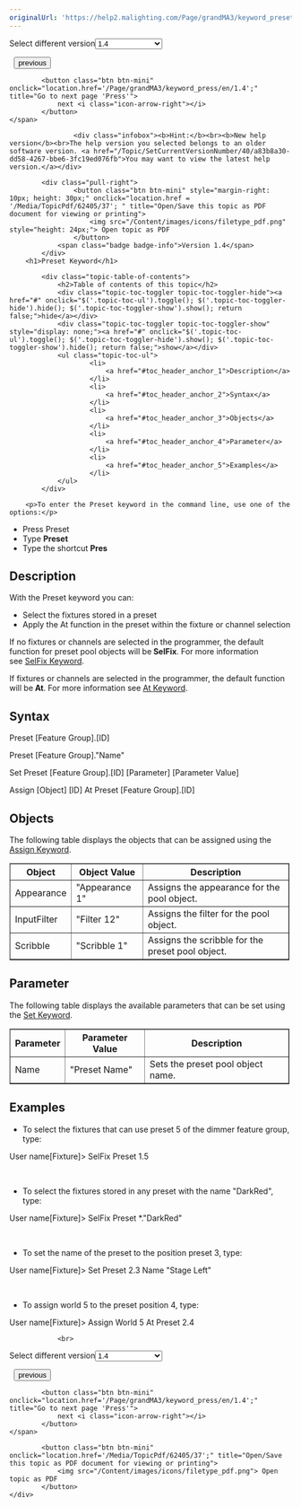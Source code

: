 ```yaml
---
originalUrl: 'https://help2.malighting.com/Page/grandMA3/keyword_preset/en/1.4'
---
```


<div class="topic-navigation">

<div class="pull-right">
	<span class="pull-left">


<div class="pull-left">
<form action="/Topic/SetCurrentVersionNumber" class="form-inline" id="frmTagSelector" method="post">	<span class="form-mini">
		<div class="input-prepend"><span class="add-on">Select different version</span><select autocomplete="off" id="versionNumberId" name="versionNumberId" onchange="$(this).closest('#frmTagSelector').submit();" style="width: 120px;"><option value="">- latest -</option>
<option value="10">1.0</option>
<option value="32">1.1</option>
<option value="35">1.2</option>
<option value="36">1.3</option>
<option selected="selected" value="37">1.4</option>
<option value="38">1.5</option>
<option value="39">1.6</option>
<option value="40">1.7</option>
</select></div>
		<input data-val="true" data-val-number="The field Int32 must be a number." data-val-required="The Int32 field is required." id="ProductId" name="ProductId" type="hidden" value="16">
		<input id="CurrentGuid" name="CurrentGuid" type="hidden" value="a83b8a30-dd58-4267-bbe6-3fc19ed076fb">
	</span>
</form></div>&nbsp;	</span>
	<span class="pull-right" style="white-space: nowrap;">
			<button class="btn btn-mini" onclick="location.href='/Page/grandMA3/keyword_pluginlibrary/en/1.4'; " title="Go to previous page 'PluginLibrary'">
				<i class="icon-arrow-left"></i> previous
			</button>

			<button class="btn btn-mini" onclick="location.href='/Page/grandMA3/keyword_press/en/1.4';" title="Go to next page 'Press'">
				next <i class="icon-arrow-right"></i> 
			</button>
	</span>
</div>
<div class="clear-fix" style="margin-bottom: 10px"></div>
</div>

					<div class="infobox"><b>Hint:</b><br><b>New help version</b><br>The help version you selected belongs to an older software version. <a href="/Topic/SetCurrentVersionNumber/40/a83b8a30-dd58-4267-bbe6-3fc19ed076fb">You may want to view the latest help version.</a></div>

			<div class="pull-right">
					<button class="btn btn-mini" style="margin-right: 10px; height: 30px;" onclick="location.href = '/Media/TopicPdf/62405/37'; " title="Open/Save this topic as PDF document for viewing or printing">
						<img src="/Content/images/icons/filetype_pdf.png" style="height: 24px;"> Open topic as PDF
					</button>
				<span class="badge badge-info">Version 1.4</span>
			</div>
		<h1>Preset Keyword</h1>

			<div class="topic-table-of-contents">
				<h2>Table of contents of this topic</h2>
				<div class="topic-toc-toggler topic-toc-toggler-hide"><a href="#" onclick="$('.topic-toc-ul').toggle(); $('.topic-toc-toggler-hide').hide(); $('.topic-toc-toggler-show').show(); return false;">hide</a></div>
				<div class="topic-toc-toggler topic-toc-toggler-show" style="display: none;"><a href="#" onclick="$('.topic-toc-ul').toggle(); $('.topic-toc-toggler-hide').show(); $('.topic-toc-toggler-show').hide(); return false;">show</a></div>
				<ul class="topic-toc-ul">
						<li>
							<a href="#toc_header_anchor_1">Description</a>
						</li>
						<li>
							<a href="#toc_header_anchor_2">Syntax</a>
						</li>
						<li>
							<a href="#toc_header_anchor_3">Objects</a>
						</li>
						<li>
							<a href="#toc_header_anchor_4">Parameter</a>
						</li>
						<li>
							<a href="#toc_header_anchor_5">Examples</a>
						</li>
				</ul>
			</div>

		<p>To enter the Preset keyword in the command line, use one of the options:</p>

<ul>
	<li>Press <span class="hardkey">Preset</span></li>
	<li>Type <strong>Preset</strong></li>
	<li>Type the shortcut <strong>Pres</strong></li>
</ul>

<a name="toc_header_anchor_1" id="toc_header_anchor_1" class="topic-toc-item"></a><h2>Description</h2>

<p>With the Preset keyword you can:</p>

<ul>
	<li>Select the fixtures stored in a preset</li>
	<li>Apply the At function in the preset within the fixture or channel selection</li>
</ul>

<p>If no fixtures or channels are selected in the programmer, the default function for preset pool objects will be<strong> SelFix</strong>. For more information see&nbsp;<a href="/Topic/387566bc-53dc-4526-acb2-43ade01a80ff">SelFix Keyword</a>.</p>

<p>If fixtures or channels are selected in the programmer, the default function will be<strong> At</strong>. For more information see&nbsp;<a href="/Topic/11230379-6621-422a-ac2e-ac0b1b23c45d">At Keyword</a>.</p>

<a name="toc_header_anchor_2" id="toc_header_anchor_2" class="topic-toc-item"></a><h2>Syntax</h2>

<p><span class="syntax">Preset&nbsp;[Feature Group].[ID]</span></p>

<p><span class="syntax">Preset [Feature Group]."Name"</span></p>

<p><span class="syntax">Set Preset [Feature Group].[ID] [Parameter] [Parameter Value]</span></p>

<p><span class="syntax">Assign [Object] [ID] At Preset [Feature Group].[ID]</span></p>

<a name="toc_header_anchor_3" id="toc_header_anchor_3" class="topic-toc-item"></a><h2>Objects</h2>

<p>The following table displays the objects that can be assigned using the <a href="/Topic/1638ecf2-1ce8-4859-8511-404212f477e6">Assign Keyword</a>.</p>

<table border="1" cellpadding="1" cellspacing="1" style="width:500px">
	<thead>
		<tr>
			<th scope="col">Object</th>
			<th scope="col">Object Value</th>
			<th scope="col">Description</th>
		</tr>
	</thead>
	<tbody>
		<tr>
			<td>Appearance</td>
			<td>"Appearance 1"</td>
			<td>Assigns the appearance for the pool object.</td>
		</tr>
		<tr>
			<td>InputFilter</td>
			<td>"Filter 12"</td>
			<td>Assigns the filter for the pool object.</td>
		</tr>
		<tr>
			<td>Scribble</td>
			<td>"Scribble 1"</td>
			<td>Assigns the scribble for the preset pool object.</td>
		</tr>
	</tbody>
</table>

<div style="page-break-after: always" class="ck_pagebreak"><span style="display:none">&nbsp;</span></div>

<a name="toc_header_anchor_4" id="toc_header_anchor_4" class="topic-toc-item"></a><h2>Parameter</h2>

<p>The following table displays the available parameters that can be set using the <a href="/Topic/e92b40d4-4955-41a9-8b7f-2beefd5a6f10">Set Keyword</a>.</p>

<table border="1" cellpadding="1" cellspacing="1" style="width:500px">
	<thead>
		<tr>
			<th scope="col">Parameter</th>
			<th scope="col">Parameter Value</th>
			<th scope="col">Description</th>
		</tr>
	</thead>
	<tbody>
		<tr>
			<td>Name</td>
			<td>"Preset Name"</td>
			<td>Sets the preset pool object name.</td>
		</tr>
	</tbody>
</table>

<a name="toc_header_anchor_5" id="toc_header_anchor_5" class="topic-toc-item"></a><h2>Examples</h2>

<ul>
	<li>To select the fixtures that can use preset 5 of the dimmer feature group, type:</li>
</ul>

<div class="cl_input">User name[Fixture]&gt; SelFix Preset 1.5</div>

<p>&nbsp;</p>

<ul>
	<li>To select the fixtures stored in any preset with the name "DarkRed", type:</li>
</ul>

<div class="cl_input">User name[Fixture]&gt; SelFix Preset *."DarkRed"</div>

<p>&nbsp;</p>

<ul>
	<li>To set the name of the preset to the position preset 3, type:</li>
</ul>

<div class="cl_input">User name[Fixture]&gt; Set Preset 2.3 Name "Stage Left"</div>

<p>&nbsp;</p>

<ul>
	<li>To assign world 5 to the preset position 4, type:</li>
</ul>

<div class="cl_input">User name[Fixture]&gt; Assign World 5 At Preset 2.4</div>


				<br>
<div class="topic-navigation">

<div class="pull-right">
	<span class="pull-left">


<div class="pull-left">
<form action="/Topic/SetCurrentVersionNumber" class="form-inline" id="frmTagSelector" method="post">	<span class="form-mini">
		<div class="input-prepend"><span class="add-on">Select different version</span><select autocomplete="off" id="versionNumberId" name="versionNumberId" onchange="$(this).closest('#frmTagSelector').submit();" style="width: 120px;"><option value="">- latest -</option>
<option value="10">1.0</option>
<option value="32">1.1</option>
<option value="35">1.2</option>
<option value="36">1.3</option>
<option selected="selected" value="37">1.4</option>
<option value="38">1.5</option>
<option value="39">1.6</option>
<option value="40">1.7</option>
</select></div>
		<input data-val="true" data-val-number="The field Int32 must be a number." data-val-required="The Int32 field is required." id="ProductId" name="ProductId" type="hidden" value="16">
		<input id="CurrentGuid" name="CurrentGuid" type="hidden" value="a83b8a30-dd58-4267-bbe6-3fc19ed076fb">
	</span>
</form></div>&nbsp;	</span>
	<span class="pull-right" style="white-space: nowrap;">
			<button class="btn btn-mini" onclick="location.href='/Page/grandMA3/keyword_pluginlibrary/en/1.4'; " title="Go to previous page 'PluginLibrary'">
				<i class="icon-arrow-left"></i> previous
			</button>

			<button class="btn btn-mini" onclick="location.href='/Page/grandMA3/keyword_press/en/1.4';" title="Go to next page 'Press'">
				next <i class="icon-arrow-right"></i> 
			</button>
	</span>
</div>
	<div class="clear-fix"></div>
	<div class="pull-right">
	
			<button class="btn btn-mini" onclick="location.href='/Media/TopicPdf/62405/37';" title="Open/Save this topic as PDF document for viewing or printing">
				<img src="/Content/images/icons/filetype_pdf.png"> Open topic as PDF
			</button>
	</div>
<div class="clear-fix" style="margin-bottom: 10px"></div>
</div>

	
